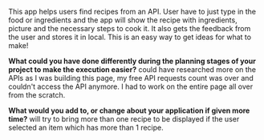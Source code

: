 This app helps users find recipes from an API. User have to just type in the food or ingredients and the app will show the recipe with ingredients, picture and the necessary steps to cook it. It also gets the feedback from the user and stores it in local.
This is an easy way to get ideas for what to make!

**What could you have done differently during the planning stages of your project to make the execution easier?**
could have researched more on the APIs as I was building this page, my free API requests count was over and couldn't access the API anymore. I had to work on the entire page all over from the scratch.

**What would you add to, or change about your application if given more time?**
will try to bring more than one recipe to be displayed if the user selected an item which has more than 1 recipe.

